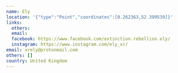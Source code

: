 ```yaml
---
name: Ely
location: '{"type":"Point","coordinates":[0.262363,52.399539]}'
links:
  others: 
  email: 
  facebook: https://www.facebook.com/extinction.rebellion.ely/
  instagram: https://www.instagram.com/ely_xr/
email: xrely@protonmail.com
others: []
country: United Kingdom
---
```

